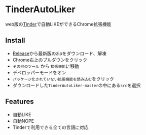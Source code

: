 # TinderAutoLiker
web版の[Tinder](https://tinder.com/ "Tinder")で自動LIKEができるChrome拡張機能

## Install
* [Release](https://github.com/miya/TinderAutoLiker/releases/, "github release")から最新版のzipをダウンロード、解凍
* Chrome右上のプルダウンをクリック
* `その他のツール` から `拡張機能`に移動
* デベロッパーモードをオン
* `パッケージ化されていない拡張機能を読み込む`をクリック
* ダウンロードした`TinderAutoLiker-master`の中にある`src`を選択

## Features
 * 自動LIKE 
 * 自動NOPE
 * Tinderで利用できる全ての言語に対応
 